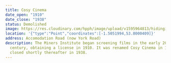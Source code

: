 ```yaml
---
title: Cosy Cinema
date_open: "1910"
date_close: "1938"
status: Demolished
image: https://res.cloudinary.com/hpph/image/upload/v1595964813/hidinginplainsight/cosycinema.svg
location: '{"type":"Point","coordinates":[-1.5051994,53.8000409]}'
address: Accomodation Road (now York Road)
description: The Miners Institute began screening films in the early 20th
  century, obtaining a license in 1910. It was renamed Cosy Cinema in 1932, and
  closed shortly thereafter in 1938.
---
```

